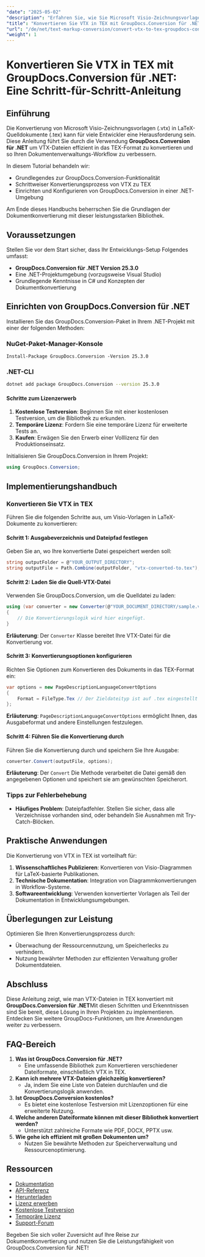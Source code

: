 ```yaml
---
"date": "2025-05-02"
"description": "Erfahren Sie, wie Sie Microsoft Visio-Zeichnungsvorlagen (VTX) mit GroupDocs.Conversion für .NET in LaTeX-Quelldokumente (TEX) konvertieren. Folgen Sie dieser detaillierten Anleitung für einen reibungslosen Konvertierungsprozess."
"title": "Konvertieren Sie VTX in TEX mit GroupDocs.Conversion für .NET – Eine Schritt-für-Schritt-Anleitung"
"url": "/de/net/text-markup-conversion/convert-vtx-to-tex-groupdocs-conversion-dotnet/"
"weight": 1
---
```


# Konvertieren Sie VTX in TEX mit GroupDocs.Conversion für .NET: Eine Schritt-für-Schritt-Anleitung

## Einführung

Die Konvertierung von Microsoft Visio-Zeichnungsvorlagen (.vtx) in LaTeX-Quelldokumente (.tex) kann für viele Entwickler eine Herausforderung sein. Diese Anleitung führt Sie durch die Verwendung **GroupDocs.Conversion für .NET** um VTX-Dateien effizient in das TEX-Format zu konvertieren und so Ihren Dokumentenverwaltungs-Workflow zu verbessern.

In diesem Tutorial behandeln wir:
- Grundlegendes zur GroupDocs.Conversion-Funktionalität
- Schrittweiser Konvertierungsprozess von VTX zu TEX
- Einrichten und Konfigurieren von GroupDocs.Conversion in einer .NET-Umgebung

Am Ende dieses Handbuchs beherrschen Sie die Grundlagen der Dokumentkonvertierung mit dieser leistungsstarken Bibliothek.

## Voraussetzungen

Stellen Sie vor dem Start sicher, dass Ihr Entwicklungs-Setup Folgendes umfasst:
- **GroupDocs.Conversion für .NET Version 25.3.0**
- Eine .NET-Projektumgebung (vorzugsweise Visual Studio)
- Grundlegende Kenntnisse in C# und Konzepten der Dokumentkonvertierung

## Einrichten von GroupDocs.Conversion für .NET

Installieren Sie das GroupDocs.Conversion-Paket in Ihrem .NET-Projekt mit einer der folgenden Methoden:

### NuGet-Paket-Manager-Konsole
```shell
Install-Package GroupDocs.Conversion -Version 25.3.0
```

### .NET-CLI
```bash
dotnet add package GroupDocs.Conversion --version 25.3.0
```

#### Schritte zum Lizenzerwerb
1. **Kostenlose Testversion**: Beginnen Sie mit einer kostenlosen Testversion, um die Bibliothek zu erkunden.
2. **Temporäre Lizenz**: Fordern Sie eine temporäre Lizenz für erweiterte Tests an.
3. **Kaufen**: Erwägen Sie den Erwerb einer Volllizenz für den Produktionseinsatz.

Initialisieren Sie GroupDocs.Conversion in Ihrem Projekt:
```csharp
using GroupDocs.Conversion;
```

## Implementierungshandbuch

### Konvertieren Sie VTX in TEX

Führen Sie die folgenden Schritte aus, um Visio-Vorlagen in LaTeX-Dokumente zu konvertieren:

#### Schritt 1: Ausgabeverzeichnis und Dateipfad festlegen
Geben Sie an, wo Ihre konvertierte Datei gespeichert werden soll:
```csharp
string outputFolder = @"YOUR_OUTPUT_DIRECTORY";
string outputFile = Path.Combine(outputFolder, "vtx-converted-to.tex");
```

#### Schritt 2: Laden Sie die Quell-VTX-Datei
Verwenden Sie GroupDocs.Conversion, um die Quelldatei zu laden:
```csharp
using (var converter = new Converter(@"YOUR_DOCUMENT_DIRECTORY/sample.vtx"))
{
    // Die Konvertierungslogik wird hier eingefügt.
}
```
**Erläuterung**: Der `Converter` Klasse bereitet Ihre VTX-Datei für die Konvertierung vor.

#### Schritt 3: Konvertierungsoptionen konfigurieren
Richten Sie Optionen zum Konvertieren des Dokuments in das TEX-Format ein:
```csharp
var options = new PageDescriptionLanguageConvertOptions
{
    Format = FileType.Tex // Der Zieldateityp ist auf .tex eingestellt
};
```
**Erläuterung**: `PageDescriptionLanguageConvertOptions` ermöglicht Ihnen, das Ausgabeformat und andere Einstellungen festzulegen.

#### Schritt 4: Führen Sie die Konvertierung durch
Führen Sie die Konvertierung durch und speichern Sie Ihre Ausgabe:
```csharp
converter.Convert(outputFile, options);
```
**Erläuterung**: Der `Convert` Die Methode verarbeitet die Datei gemäß den angegebenen Optionen und speichert sie am gewünschten Speicherort.

### Tipps zur Fehlerbehebung
- **Häufiges Problem**: Dateipfadfehler. Stellen Sie sicher, dass alle Verzeichnisse vorhanden sind, oder behandeln Sie Ausnahmen mit Try-Catch-Blöcken.

## Praktische Anwendungen

Die Konvertierung von VTX in TEX ist vorteilhaft für:
1. **Wissenschaftliches Publizieren**: Konvertieren von Visio-Diagrammen für LaTeX-basierte Publikationen.
2. **Technische Dokumentation**: Integration von Diagrammkonvertierungen in Workflow-Systeme.
3. **Softwareentwicklung**: Verwenden konvertierter Vorlagen als Teil der Dokumentation in Entwicklungsumgebungen.

## Überlegungen zur Leistung
Optimieren Sie Ihren Konvertierungsprozess durch:
- Überwachung der Ressourcennutzung, um Speicherlecks zu verhindern.
- Nutzung bewährter Methoden zur effizienten Verwaltung großer Dokumentdateien.

## Abschluss
Diese Anleitung zeigt, wie man VTX-Dateien in TEX konvertiert mit **GroupDocs.Conversion für .NET**Mit diesen Schritten und Erkenntnissen sind Sie bereit, diese Lösung in Ihren Projekten zu implementieren. Entdecken Sie weitere GroupDocs-Funktionen, um Ihre Anwendungen weiter zu verbessern.

## FAQ-Bereich
1. **Was ist GroupDocs.Conversion für .NET?**
   - Eine umfassende Bibliothek zum Konvertieren verschiedener Dateiformate, einschließlich VTX in TEX.
2. **Kann ich mehrere VTX-Dateien gleichzeitig konvertieren?**
   - Ja, indem Sie eine Liste von Dateien durchlaufen und die Konvertierungslogik anwenden.
3. **Ist GroupDocs.Conversion kostenlos?**
   - Es bietet eine kostenlose Testversion mit Lizenzoptionen für eine erweiterte Nutzung.
4. **Welche anderen Dateiformate können mit dieser Bibliothek konvertiert werden?**
   - Unterstützt zahlreiche Formate wie PDF, DOCX, PPTX usw.
5. **Wie gehe ich effizient mit großen Dokumenten um?**
   - Nutzen Sie bewährte Methoden zur Speicherverwaltung und Ressourcenoptimierung.

## Ressourcen
- [Dokumentation](https://docs.groupdocs.com/conversion/net/)
- [API-Referenz](https://reference.groupdocs.com/conversion/net/)
- [Herunterladen](https://releases.groupdocs.com/conversion/net/)
- [Lizenz erwerben](https://purchase.groupdocs.com/buy)
- [Kostenlose Testversion](https://releases.groupdocs.com/conversion/net/)
- [Temporäre Lizenz](https://purchase.groupdocs.com/temporary-license/)
- [Support-Forum](https://forum.groupdocs.com/c/conversion/10)

Begeben Sie sich voller Zuversicht auf Ihre Reise zur Dokumentkonvertierung und nutzen Sie die Leistungsfähigkeit von GroupDocs.Conversion für .NET!